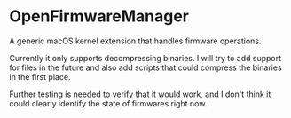 # OpenFirmwareManager
A generic macOS kernel extension that handles firmware operations.

Currently it only supports decompressing binaries. I will try to add support for files in the future and also add scripts that could compress the binaries in the first place.

Further testing is needed to verify that it would work, and I don't think it could clearly identify the state of firmwares right now.
